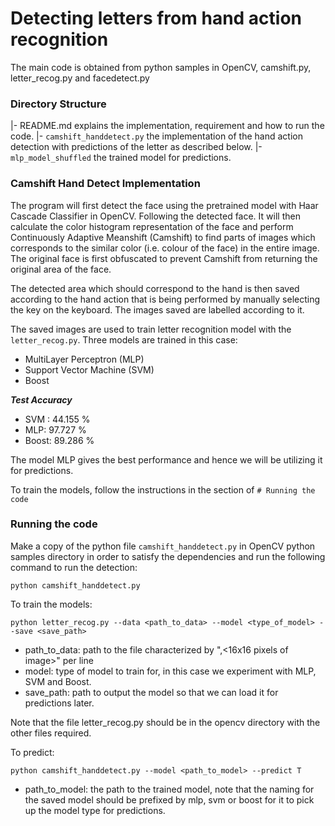 # Detecting letters from hand action recognition
The main code is obtained from python samples in OpenCV, camshift.py, letter_recog.py and facedetect.py

### Directory Structure
|- README.md explains the implementation, requirement and how to run the code.
|- `camshift_handdetect.py` the implementation of the hand action detection with predictions of the letter as described below.
|- `mlp_model_shuffled` the trained model for predictions.

### Camshift Hand Detect Implementation
The program will first detect the face using the pretrained model with Haar Cascade Classifier in OpenCV. Following the detected face. It will then calculate the color histogram representation of the face and perform Continuously Adaptive Meanshift (Camshift) to find parts of images which corresponds to the similar color (i.e. colour of the face) in the entire image. The original face is first obfuscated to prevent Camshift from returning the original area of the face.

The detected area which should correspond to the hand is then saved according to the hand action that is being performed by manually selecting the key on the keyboard. The images saved are labelled according to it.

The saved images are used to train letter recognition model with the `letter_recog.py`.
Three models are trained in this case: 
- MultiLayer Perceptron (MLP)
- Support Vector Machine (SVM)
- Boost

_**Test Accuracy**_
- SVM : 44.155 %
- MLP: 97.727 %
- Boost: 89.286 %

The model MLP gives the best performance and hence we will be utilizing it for predictions.

To train the models, follow the instructions in the section of `# Running the code`

### Running the code
Make a copy of the python file `camshift_handdetect.py` in OpenCV python samples directory in order to satisfy the dependencies and run the following command to run the detection:
```
python camshift_handdetect.py
```

To train the models:
```
python letter_recog.py --data <path_to_data> --model <type_of_model> --save <save_path>
```
- path_to_data: path to the file characterized by "<letter>,<16x16 pixels of image>" per line
- model: type of model to train for, in this case we experiment with MLP, SVM and Boost.
- save_path: path to output the model so that we can load it for predictions later.

Note that the file letter_recog.py should be in the opencv directory with the other files required. 

To predict:
```
python camshift_handdetect.py --model <path_to_model> --predict T
```
- path_to_model: the path to the trained model, note that the naming for the saved model should be prefixed by mlp, svm or boost for it to pick up the model type for predictions.
